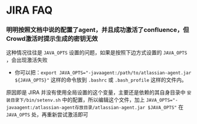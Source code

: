 # JIRA FAQ

### 明明按照文档中说的配置了agent，并且成功激活了confluence，但Crowd激活时提示生成的密钥无效
这种情况往往是 `JAVA_OPTS` 设置的问题，如果是按照下边方式设置的 `JAVA_OPTS` ，会出现激活失败
   * 你可以把：`export JAVA_OPTS="-javaagent:/path/to/atlassian-agent.jar ${JAVA_OPTS}"` 这样的命令放到 `.bashrc` 或 `.bash_profile` 这样的文件内。

原因即是 JIRA 并没有使用全局设置的这个变量，主要还是依赖的其自身目录中 `安装目录下/bin/setenv.sh` 中的配置，所以编辑这个文件，加上 `JAVA_OPTS="-javaagent:/atlassian-agent存放目录/atlassian-agent.jar $JAVA_OPTS"` 在 `JAVA_OPTS` 处，再重新尝试激活即可
